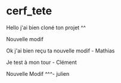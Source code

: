 # cerf_tete

Hello j'ai bien cloné ton projet ^^

Nouvelle modif

Ok j'ai bien reçu ta nouvelle modif - Mathias

Je test à mon tour - Clément

Nouvelle Modif ^^^- julien

